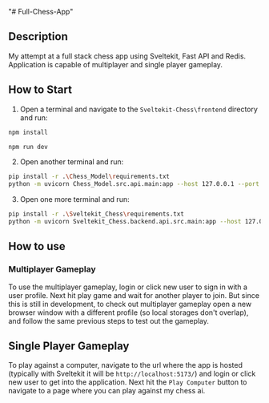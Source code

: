 "# Full-Chess-App" 

## Description
My attempt at a full stack chess app using Sveltekit, Fast API and Redis. Application is capable of multiplayer and single player gameplay. 





## How to Start
1. Open a terminal and navigate to the `Sveltekit-Chess\frontend` directory and run:
```bash
npm install

npm run dev
```
2. Open another terminal and run:
```bash
pip install -r .\Chess_Model\requirements.txt
python -m uvicorn Chess_Model.src.api.main:app --host 127.0.0.1 --port 8001
```
3. Open one more terminal and run:
```bash
pip install -r .\Sveltekit_Chess\requirements.txt
python -m uvicorn Sveltekit_Chess.backend.api.src.main:app --host 127.0.0.1 --port 8000
```
## How to use

### Multiplayer Gameplay
To use the multiplayer gameplay, login or click new user to sign in with a user profile. Next hit play game and wait for another player to join. But since this is still in development, to check out multiplayer gameplay open a new browser window with a different profile (so local storages don't overlap), and follow the same previous steps to test out the gameplay.

## Single Player Gameplay
To play against a computer, navigate to the url where the app is hosted (typically with Sveltekit it will be `http://localhost:5173/`) and login or click new user to get into the application. Next hit the `Play Computer` button to navigate to a page where you can play against my chess ai.

